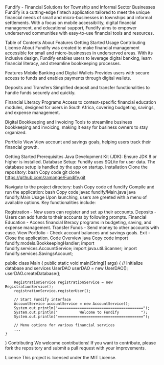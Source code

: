 Fundify - Financial Solutions for Township and Informal Sector Businesses
Fundify is a cutting-edge fintech application tailored to meet the unique financial needs of small and micro-businesses in townships and informal settlements. With a focus on mobile accessibility, digital financial management, and educational support, Fundify aims to empower underserved communities with easy-to-use financial tools and resources.

Table of Contents
About
Features
Getting Started
Usage
Contributing
License
About
Fundify was created to make financial management accessible for small and micro-businesses in underserved areas. With its inclusive design, Fundify enables users to leverage digital banking, learn financial literacy, and streamline bookkeeping processes.

Features
Mobile Banking and Digital Wallets
Provides users with secure access to funds and enables payments through digital wallets.

Deposits and Transfers
Simplified deposit and transfer functionalities to handle funds securely and quickly.

Financial Literacy Programs
Access to context-specific financial education modules, designed for users in South Africa, covering budgeting, savings, and expense management.

Digital Bookkeeping and Invoicing
Tools to streamline business bookkeeping and invoicing, making it easy for business owners to stay organized.

Portfolio View
View account and savings goals, helping users track their financial growth.

Getting Started
Prerequisites
Java Development Kit (JDK): Ensure JDK 8 or higher is installed.
Database Setup: Fundify uses SQLite for user data. The database setup is handled by the app on startup.
Installation
Clone the repository:
bash
Copy code
git clone https://github.com/zamange/Fundify.git



Navigate to the project directory:
bash
Copy code
cd fundify
Compile and run the application:
bash
Copy code
javac fundify/Main.java
java fundify.Main
Usage
Upon launching, users are greeted with a menu of available options. Key functionalities include:

Registration - New users can register and set up their accounts.
Deposits - Users can add funds to their accounts by following prompts.
Financial Education - Access financial literacy programs in budgeting, saving, and expense management.
Transfer Funds - Send money to other accounts with ease.
View Portfolio - Check account balances and savings goals.
Exit - Close the application.
Code Overview
java
Copy code
import fundify.models.BookkeepingHandler;
import fundify.services.AccountService;
import java.util.Scanner;
import fundify.services.SavingsAccount;

public class Main {
    public static void main(String[] args) {
        // Initialize database and services
        UserDAO userDAO = new UserDAO();
        userDAO.createDatabase();

        RegistrationService registrationService = new RegistrationService();
        registrationService.registerUser();

        // Start Fundify interface
        AccountService accountService = new AccountService();
        System.out.println("=======================================");
        System.out.println("          Welcome to Fundify          ");
        System.out.println("=======================================");

        // Menu options for various financial services
        ...
    }
}
Contributing
We welcome contributions! If you want to contribute, please fork the repository and submit a pull request with your improvements.

License
This project is licensed under the MIT License.

